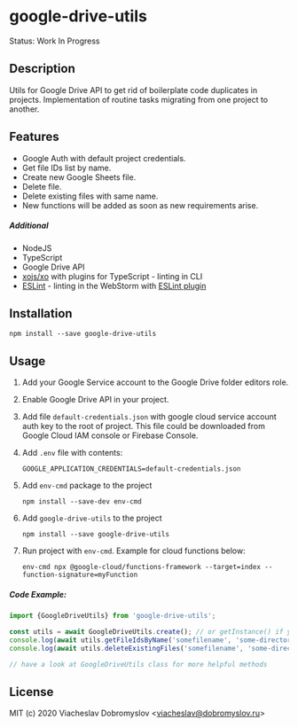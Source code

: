 # google-drive-utils

Status: Work In Progress

## Description

Utils for Google Drive API to get rid of boilerplate code duplicates in projects.
Implementation of routine tasks migrating from one project to another. 

## Features

* Google Auth with default project credentials.
* Get file IDs list by name.
* Create new Google Sheets file.
* Delete file.
* Delete existing files with same name.
* New functions will be added as soon as new requirements arise.

##### Additional

* NodeJS
* TypeScript
* Google Drive API
* [xojs/xo](https://github.com/xojs/xo) with plugins for TypeScript - linting in CLI
* [ESLint](https://github.com/eslint/eslint) - linting in the WebStorm with [ESLint plugin](https://plugins.jetbrains.com/plugin/7494-eslint)

## Installation

```
npm install --save google-drive-utils
```

## Usage

1. Add your Google Service account to the Google Drive folder editors role.

2. Enable Google Drive API in your project.

3. Add file `default-credentials.json` with google cloud service account auth key to the root of project. 
This file could be downloaded from Google Cloud IAM console or Firebase Console. 

4. Add `.env` file with contents:
    ```
    GOOGLE_APPLICATION_CREDENTIALS=default-credentials.json
    ```

5. Add `env-cmd` package to the project
    ```
    npm install --save-dev env-cmd
    ```

6. Add `google-drive-utils` to the project
    ```
    npm install --save google-drive-utils
    ```

7. Run project with `env-cmd`. Example for cloud functions below:
    ```
    env-cmd npx @google-cloud/functions-framework --target=index --function-signature=myFunction
    ```

##### Code Example:
```typescript
import {GoogleDriveUtils} from 'google-drive-utils';

const utils = await GoogleDriveUtils.create(); // or getInstance() if you want to use a singleton across the project.
console.log(await utils.getFileIdsByName('somefilename', 'some-directory-id'));
console.log(await utils.deleteExistingFiles('somefilename', 'some-directory-id'));

// have a look at GoogleDriveUtils class for more helpful methods
```

## License

MIT (c) 2020 Viacheslav Dobromyslov <<viacheslav@dobromyslov.ru>>
